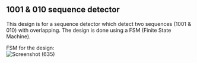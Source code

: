 ## 1001 & 010 sequence detector

This design is for a sequence detector which detect two sequences (1001 & 010) with overlapping. The design is done using a FSM (Finite State Machine).

FSM for the design:                                                                                                                            
![Screenshot (635)](https://github.com/EngAhmed21/Sub-RTL-Projects/assets/90782588/d6411016-0cc7-4797-907f-f149114d3b3e)
